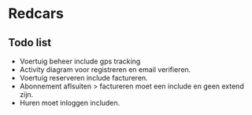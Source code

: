 # Redcars

## Todo list

* Voertuig beheer include gps tracking
* Activity diagram voor registreren en email verifieren.
* Voertuig reserveren include factureren.
* Abonnement aflsuiten > factureren moet een include en geen extend zijn.
* Huren moet inloggen includen.
